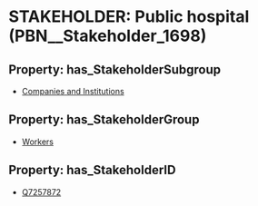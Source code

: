 # STAKEHOLDER: __Public hospital__ (PBN__Stakeholder_1698)

## Property: has_StakeholderSubgroup

* [Companies and Institutions](PBN__StakeholderSubgroup_23)

## Property: has_StakeholderGroup

* [Workers](PBN__StakeholderGroup_2)

## Property: has_StakeholderID

* [Q7257872](Q7257872)

